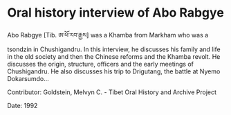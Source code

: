 # Oral history interview of Abo Rabgye  
Abo Rabgye [Tib. ཨ་ཕོ་རབ་རྒྱས] was a Khamba from Markham who was a tsondzin in Chushigandru. In this interview, he discusses his family and life in the old society and then the Chinese reforms and the Khamba revolt. He discusses the origin, structure, officers and the early meetings of Chushigandru. He also discusses his trip to Drigutang, the battle at Nyemo Dokarsumdo... 

Contributor: Goldstein, Melvyn C. - Tibet Oral History and Archive Project  

Date:
1992  

